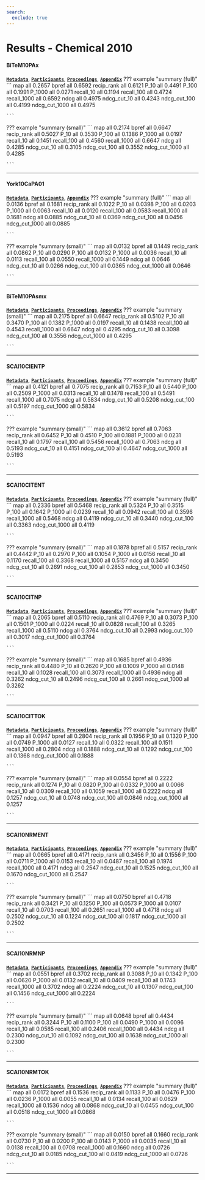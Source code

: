 ```yaml
---
search:
  exclude: true
---
```


# Results - Chemical 2010 

#### BiTeM10PAx 
[**`Metadata`**](./runs.md#bitem10pax), [**`Participants`**](./participants.md#bitem), [**`Proceedings`**](./proceedings.md#bitem-site-report-for-trec-chemistry-2010-impact-of-citations-feeback-for-patent-prior-art-search-and-chemical-compounds-expansion-for-ad-hoc-retrieval), [**`Appendix`**](https://trec.nist.gov/pubs/trec19/appendices/chem/BiTeM.priorart.pdf)
??? example "summary (full)"
	```
	map 			 all 0.2657 
	bpref 			 all 0.6592 
	recip_rank 		 all 0.6121 
	P_10 			 all 0.4491 
	P_100 			 all 0.1991 
	P_1000 			 all 0.0271 
	recall_10 		 all 0.1194 
	recall_100 		 all 0.4724 
	recall_1000 	 all 0.6592 
	ndcg 			 all 0.4975 
	ndcg_cut_10 	 all 0.4243 
	ndcg_cut_100 	 all 0.4199 
	ndcg_cut_1000 	 all 0.4975 

	```
??? example "summary (small)"
	```
	map 			 all 0.2174 
	bpref 			 all 0.6647 
	recip_rank 		 all 0.5027 
	P_10 			 all 0.3530 
	P_100 			 all 0.1386 
	P_1000 			 all 0.0197 
	recall_10 		 all 0.1451 
	recall_100 		 all 0.4560 
	recall_1000 	 all 0.6647 
	ndcg 			 all 0.4285 
	ndcg_cut_10 	 all 0.3105 
	ndcg_cut_100 	 all 0.3552 
	ndcg_cut_1000 	 all 0.4285 

	```
---
#### York10CaPA01 
[**`Metadata`**](./runs.md#york10capa01), [**`Participants`**](./participants.md#york), [**`Appendix`**](https://trec.nist.gov/pubs/trec19/appendices/chem/york.priorart.pdf)
??? example "summary (full)"
	```
	map 			 all 0.0136 
	bpref 			 all 0.1681 
	recip_rank 		 all 0.1022 
	P_10 			 all 0.0398 
	P_100 			 all 0.0203 
	P_1000 			 all 0.0063 
	recall_10 		 all 0.0120 
	recall_100 		 all 0.0583 
	recall_1000 	 all 0.1681 
	ndcg 			 all 0.0885 
	ndcg_cut_10 	 all 0.0369 
	ndcg_cut_100 	 all 0.0456 
	ndcg_cut_1000 	 all 0.0885 

	```
??? example "summary (small)"
	```
	map 			 all 0.0132 
	bpref 			 all 0.1449 
	recip_rank 		 all 0.0862 
	P_10 			 all 0.0290 
	P_100 			 all 0.0132 
	P_1000 			 all 0.0036 
	recall_10 		 all 0.0113 
	recall_100 		 all 0.0550 
	recall_1000 	 all 0.1449 
	ndcg 			 all 0.0646 
	ndcg_cut_10 	 all 0.0266 
	ndcg_cut_100 	 all 0.0365 
	ndcg_cut_1000 	 all 0.0646 

	```
---
#### BiTeM10PAsmx 
[**`Metadata`**](./runs.md#bitem10pasmx), [**`Participants`**](./participants.md#bitem), [**`Proceedings`**](./proceedings.md#bitem-site-report-for-trec-chemistry-2010-impact-of-citations-feeback-for-patent-prior-art-search-and-chemical-compounds-expansion-for-ad-hoc-retrieval), [**`Appendix`**](https://trec.nist.gov/pubs/trec19/appendices/chem/BiTeM.priorart_sm.pdf)
??? example "summary (small)"
	```
	map 			 all 0.2175 
	bpref 			 all 0.6647 
	recip_rank 		 all 0.5102 
	P_10 			 all 0.3470 
	P_100 			 all 0.1382 
	P_1000 			 all 0.0197 
	recall_10 		 all 0.1438 
	recall_100 		 all 0.4543 
	recall_1000 	 all 0.6647 
	ndcg 			 all 0.4295 
	ndcg_cut_10 	 all 0.3098 
	ndcg_cut_100 	 all 0.3556 
	ndcg_cut_1000 	 all 0.4295 

	```
---
#### SCAI10CIENTP 
[**`Metadata`**](./runs.md#scai10cientp), [**`Participants`**](./participants.md#fraunhoferscai), [**`Proceedings`**](./proceedings.md#prior-art-search-in-chemistry-patents-based-on-semantic-concepts-and-co-citation-analysis), [**`Appendix`**](https://trec.nist.gov/pubs/trec19/appendices/chem/Fraunhofer.SCAI.priorart.pdf)
??? example "summary (full)"
	```
	map 			 all 0.4121 
	bpref 			 all 0.7075 
	recip_rank 		 all 0.7153 
	P_10 			 all 0.5440 
	P_100 			 all 0.2509 
	P_1000 			 all 0.0313 
	recall_10 		 all 0.1478 
	recall_100 		 all 0.5491 
	recall_1000 	 all 0.7075 
	ndcg 			 all 0.5834 
	ndcg_cut_10 	 all 0.5208 
	ndcg_cut_100 	 all 0.5197 
	ndcg_cut_1000 	 all 0.5834 

	```
??? example "summary (small)"
	```
	map 			 all 0.3612 
	bpref 			 all 0.7063 
	recip_rank 		 all 0.6452 
	P_10 			 all 0.4510 
	P_100 			 all 0.1881 
	P_1000 			 all 0.0231 
	recall_10 		 all 0.1797 
	recall_100 		 all 0.5456 
	recall_1000 	 all 0.7063 
	ndcg 			 all 0.5193 
	ndcg_cut_10 	 all 0.4151 
	ndcg_cut_100 	 all 0.4647 
	ndcg_cut_1000 	 all 0.5193 

	```
---
#### SCAI10CITENT 
[**`Metadata`**](./runs.md#scai10citent), [**`Participants`**](./participants.md#fraunhoferscai), [**`Proceedings`**](./proceedings.md#prior-art-search-in-chemistry-patents-based-on-semantic-concepts-and-co-citation-analysis), [**`Appendix`**](https://trec.nist.gov/pubs/trec19/appendices/chem/Fraunhofer.SCAI.priorart.pdf)
??? example "summary (full)"
	```
	map 			 all 0.2336 
	bpref 			 all 0.5468 
	recip_rank 		 all 0.5324 
	P_10 			 all 0.3515 
	P_100 			 all 0.1642 
	P_1000 			 all 0.0239 
	recall_10 		 all 0.0942 
	recall_100 		 all 0.3596 
	recall_1000 	 all 0.5468 
	ndcg 			 all 0.4119 
	ndcg_cut_10 	 all 0.3440 
	ndcg_cut_100 	 all 0.3363 
	ndcg_cut_1000 	 all 0.4119 

	```
??? example "summary (small)"
	```
	map 			 all 0.1878 
	bpref 			 all 0.5157 
	recip_rank 		 all 0.4442 
	P_10 			 all 0.2970 
	P_100 			 all 0.1054 
	P_1000 			 all 0.0156 
	recall_10 		 all 0.1170 
	recall_100 		 all 0.3368 
	recall_1000 	 all 0.5157 
	ndcg 			 all 0.3450 
	ndcg_cut_10 	 all 0.2691 
	ndcg_cut_100 	 all 0.2853 
	ndcg_cut_1000 	 all 0.3450 

	```
---
#### SCAI10CITNP 
[**`Metadata`**](./runs.md#scai10citnp), [**`Participants`**](./participants.md#fraunhoferscai), [**`Proceedings`**](./proceedings.md#prior-art-search-in-chemistry-patents-based-on-semantic-concepts-and-co-citation-analysis), [**`Appendix`**](https://trec.nist.gov/pubs/trec19/appendices/chem/Fraunhofer.SCAI.priorart.pdf)
??? example "summary (full)"
	```
	map 			 all 0.2065 
	bpref 			 all 0.5110 
	recip_rank 		 all 0.4769 
	P_10 			 all 0.3073 
	P_100 			 all 0.1501 
	P_1000 			 all 0.0224 
	recall_10 		 all 0.0828 
	recall_100 		 all 0.3265 
	recall_1000 	 all 0.5110 
	ndcg 			 all 0.3764 
	ndcg_cut_10 	 all 0.2993 
	ndcg_cut_100 	 all 0.3017 
	ndcg_cut_1000 	 all 0.3764 

	```
??? example "summary (small)"
	```
	map 			 all 0.1685 
	bpref 			 all 0.4936 
	recip_rank 		 all 0.4480 
	P_10 			 all 0.2620 
	P_100 			 all 0.1009 
	P_1000 			 all 0.0148 
	recall_10 		 all 0.1028 
	recall_100 		 all 0.3073 
	recall_1000 	 all 0.4936 
	ndcg 			 all 0.3262 
	ndcg_cut_10 	 all 0.2496 
	ndcg_cut_100 	 all 0.2661 
	ndcg_cut_1000 	 all 0.3262 

	```
---
#### SCAI10CITTOK 
[**`Metadata`**](./runs.md#scai10cittok), [**`Participants`**](./participants.md#fraunhoferscai), [**`Proceedings`**](./proceedings.md#prior-art-search-in-chemistry-patents-based-on-semantic-concepts-and-co-citation-analysis), [**`Appendix`**](https://trec.nist.gov/pubs/trec19/appendices/chem/Fraunhofer.SCAI.priorart.pdf)
??? example "summary (full)"
	```
	map 			 all 0.0947 
	bpref 			 all 0.2804 
	recip_rank 		 all 0.1956 
	P_10 			 all 0.1320 
	P_100 			 all 0.0749 
	P_1000 			 all 0.0127 
	recall_10 		 all 0.0322 
	recall_100 		 all 0.1511 
	recall_1000 	 all 0.2804 
	ndcg 			 all 0.1888 
	ndcg_cut_10 	 all 0.1292 
	ndcg_cut_100 	 all 0.1368 
	ndcg_cut_1000 	 all 0.1888 

	```
??? example "summary (small)"
	```
	map 			 all 0.0554 
	bpref 			 all 0.2222 
	recip_rank 		 all 0.1274 
	P_10 			 all 0.0820 
	P_100 			 all 0.0332 
	P_1000 			 all 0.0066 
	recall_10 		 all 0.0309 
	recall_100 		 all 0.1059 
	recall_1000 	 all 0.2222 
	ndcg 			 all 0.1257 
	ndcg_cut_10 	 all 0.0748 
	ndcg_cut_100 	 all 0.0846 
	ndcg_cut_1000 	 all 0.1257 

	```
---
#### SCAI10NRMENT 
[**`Metadata`**](./runs.md#scai10nrment), [**`Participants`**](./participants.md#fraunhoferscai), [**`Proceedings`**](./proceedings.md#prior-art-search-in-chemistry-patents-based-on-semantic-concepts-and-co-citation-analysis), [**`Appendix`**](https://trec.nist.gov/pubs/trec19/appendices/chem/Fraunhofer.SCAI.priorart.pdf)
??? example "summary (full)"
	```
	map 			 all 0.0665 
	bpref 			 all 0.4171 
	recip_rank 		 all 0.3456 
	P_10 			 all 0.1556 
	P_100 			 all 0.0711 
	P_1000 			 all 0.0153 
	recall_10 		 all 0.0487 
	recall_100 		 all 0.1974 
	recall_1000 	 all 0.4171 
	ndcg 			 all 0.2547 
	ndcg_cut_10 	 all 0.1525 
	ndcg_cut_100 	 all 0.1670 
	ndcg_cut_1000 	 all 0.2547 

	```
??? example "summary (small)"
	```
	map 			 all 0.0750 
	bpref 			 all 0.4718 
	recip_rank 		 all 0.3421 
	P_10 			 all 0.1250 
	P_100 			 all 0.0573 
	P_1000 			 all 0.0107 
	recall_10 		 all 0.0703 
	recall_100 		 all 0.2651 
	recall_1000 	 all 0.4718 
	ndcg 			 all 0.2502 
	ndcg_cut_10 	 all 0.1224 
	ndcg_cut_100 	 all 0.1817 
	ndcg_cut_1000 	 all 0.2502 

	```
---
#### SCAI10NRMNP 
[**`Metadata`**](./runs.md#scai10nrmnp), [**`Participants`**](./participants.md#fraunhoferscai), [**`Proceedings`**](./proceedings.md#prior-art-search-in-chemistry-patents-based-on-semantic-concepts-and-co-citation-analysis), [**`Appendix`**](https://trec.nist.gov/pubs/trec19/appendices/chem/Fraunhofer.SCAI.priorart.pdf)
??? example "summary (full)"
	```
	map 			 all 0.0551 
	bpref 			 all 0.3702 
	recip_rank 		 all 0.3088 
	P_10 			 all 0.1342 
	P_100 			 all 0.0620 
	P_1000 			 all 0.0132 
	recall_10 		 all 0.0409 
	recall_100 		 all 0.1743 
	recall_1000 	 all 0.3702 
	ndcg 			 all 0.2224 
	ndcg_cut_10 	 all 0.1307 
	ndcg_cut_100 	 all 0.1456 
	ndcg_cut_1000 	 all 0.2224 

	```
??? example "summary (small)"
	```
	map 			 all 0.0648 
	bpref 			 all 0.4434 
	recip_rank 		 all 0.3244 
	P_10 			 all 0.1100 
	P_100 			 all 0.0490 
	P_1000 			 all 0.0096 
	recall_10 		 all 0.0585 
	recall_100 		 all 0.2406 
	recall_1000 	 all 0.4434 
	ndcg 			 all 0.2300 
	ndcg_cut_10 	 all 0.1092 
	ndcg_cut_100 	 all 0.1638 
	ndcg_cut_1000 	 all 0.2300 

	```
---
#### SCAI10NRMTOK 
[**`Metadata`**](./runs.md#scai10nrmtok), [**`Participants`**](./participants.md#fraunhoferscai), [**`Proceedings`**](./proceedings.md#prior-art-search-in-chemistry-patents-based-on-semantic-concepts-and-co-citation-analysis), [**`Appendix`**](https://trec.nist.gov/pubs/trec19/appendices/chem/Fraunhofer.SCAI.priorart.pdf)
??? example "summary (full)"
	```
	map 			 all 0.0172 
	bpref 			 all 0.1536 
	recip_rank 		 all 0.1133 
	P_10 			 all 0.0476 
	P_100 			 all 0.0236 
	P_1000 			 all 0.0055 
	recall_10 		 all 0.0134 
	recall_100 		 all 0.0629 
	recall_1000 	 all 0.1536 
	ndcg 			 all 0.0868 
	ndcg_cut_10 	 all 0.0455 
	ndcg_cut_100 	 all 0.0518 
	ndcg_cut_1000 	 all 0.0868 

	```
??? example "summary (small)"
	```
	map 			 all 0.0150 
	bpref 			 all 0.1660 
	recip_rank 		 all 0.0730 
	P_10 			 all 0.0200 
	P_100 			 all 0.0143 
	P_1000 			 all 0.0035 
	recall_10 		 all 0.0138 
	recall_100 		 all 0.0708 
	recall_1000 	 all 0.1660 
	ndcg 			 all 0.0726 
	ndcg_cut_10 	 all 0.0185 
	ndcg_cut_100 	 all 0.0419 
	ndcg_cut_1000 	 all 0.0726 

	```
---
